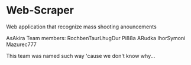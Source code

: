 # Web-Scraper
 Web application that recognize mass shooting anouncements

AsAkira Team members:
	RochbenTaurLhugDur
	Pi88a
	ARudka
	IhorSymoni
	Mazurec777

This team was named such way 'cause we don't know why...
